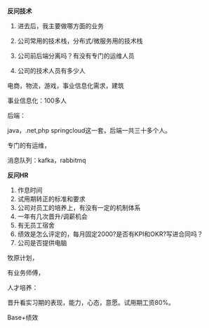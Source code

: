 **反问技术**

1. 进去后，我主要做哪方面的业务

2. 公司常用的技术栈，分布式/微服务用的技术栈

3. 公司前后端分离吗？有没有专门的运维人员

4. 公司的技术人员有多少人




电商，物流，游戏，事业信息化需求，建筑

事业信息化：100多人

后端：

java，.net,php   springcloud这一套，后端一共三十多个人。

专门的有运维，

消息队列：kafka，rabbitmq





**反问HR**

1. 作息时间
2. 试用期转正的标准和要求
3. 公司对员工的培养上，有没有一定的机制体系
4. 一年有几次晋升/调薪机会
5. 有无员工宿舍
6. 绩效是怎么评定的，每月固定2000?是否有KPI和OKR?写进合同吗？
7. 公司是否提供电脑



牧原计划，

有业务师傅，

人才培养：

晋升看实习期的表现，能力，心态，意愿。试用期工资80%。



Base+绩效 

